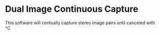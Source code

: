 # Dual Image Continuous Capture
This software will contually capture stereo image pairs until canceled with ^C
